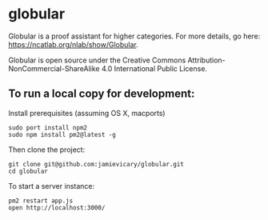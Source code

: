 # globular
Globular is a proof assistant for higher categories. For more details, go here: https://ncatlab.org/nlab/show/Globular.

Globular is open source under the Creative Commons Attribution-NonCommercial-ShareAlike 4.0 International Public License.

## To run a local copy for development:

Install prerequisites (assuming OS X, macports)
```
sudo port install npm2
sudo npm install pm2@latest -g
```

Then clone the project:
```
git clone git@github.com:jamievicary/globular.git
cd globular
```

To start a server instance:
```
pm2 restart app.js
open http://localhost:3000/
```


